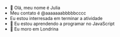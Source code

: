 - 👋 Olá, meu nome é Julia
- Meu contato é @aaaaaaabbbbbcccc
- Eu estou interresada em terminar a atividade
- 🌱 Eu estou aprendendo a programar no JavaScript
- 💞️ Eu moro em Londrina
